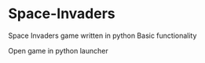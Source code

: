 # Space-Invaders
Space Invaders game written in python
Basic functionality

Open game in python launcher

